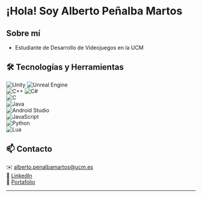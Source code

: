 # ¡Hola! Soy Alberto Peñalba Martos

## Sobre mí  
- Estudiante de Desarrollo de Videojuegos en la UCM 

## 🛠️ Tecnologías y Herramientas  
![Unity](https://img.shields.io/badge/Unity-100000?style=for-the-badge&logo=unity&logoColor=white) 
![Unreal Engine](https://img.shields.io/badge/Unreal_Engine-000?style=for-the-badge&logo=unreal-engine&logoColor=white)  
![C++](https://img.shields.io/badge/C++-00599C?style=for-the-badge&logo=cplusplus&logoColor=white) 
![C#](https://img.shields.io/badge/C%23-239120?style=for-the-badge&logo=csharp&logoColor=white)  
![C](https://img.shields.io/badge/C-00599C?style=for-the-badge&logo=c&logoColor=white)  
![Java](https://img.shields.io/badge/Java-ED8B00?style=for-the-badge&logo=openjdk&logoColor=white)  
![Android Studio](https://img.shields.io/badge/Android%20Studio-3DDC84?style=for-the-badge&logo=android-studio&logoColor=white)  
![JavaScript](https://img.shields.io/badge/JavaScript-F7DF1E?style=for-the-badge&logo=javascript&logoColor=black)  
![Python](https://img.shields.io/badge/Python-3776AB?style=for-the-badge&logo=python&logoColor=white)  
![Lua](https://img.shields.io/badge/Lua-2C2D72?style=for-the-badge&logo=lua&logoColor=white)  

## 📫 Contacto  
✉️ alberto.penalbamartos@ucm.es  
💼 [LinkedIn](https://www.linkedin.com/in/alberto-pe%C3%B1alba-martos-585775335/)  
📌 [Portafolio](https://tuportafolio.com)  

---
